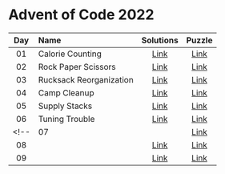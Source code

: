 # Advent of Code 2022


| Day | Name                                           | Solutions     | Puzzle                                      |
|:---:|:-----------------------------------------------|:-------------:|:-------------------------------------------:|
| 01  | Calorie Counting                               | [Link](day-01) | [Link](http://adventofcode.com/2022/day/1)  |
| 02  | Rock Paper Scissors                            | [Link](day-02) | [Link](http://adventofcode.com/2022/day/2)  |
| 03  | Rucksack Reorganization                        | [Link](day-03) | [Link](http://adventofcode.com/2022/day/3)  |
| 04  | Camp Cleanup                                   | [Link](day-04) | [Link](http://adventofcode.com/2022/day/4)  |
| 05  | Supply Stacks                                  | [Link](day-05) | [Link](http://adventofcode.com/2022/day/5)  |
| 06  | Tuning Trouble                                 | [Link](day-06) | [Link](http://adventofcode.com/2022/day/6)  |
<!-- | 07  |                                                | [Link](day-07) | [Link](http://adventofcode.com/2022/day/7)  |
| 08  |                                                | [Link](day-08) | [Link](http://adventofcode.com/2022/day/8)  |
| 09  |                                                | [Link](day-09) | [Link](http://adventofcode.com/2022/day/9)  | -->
